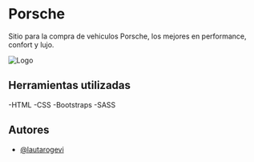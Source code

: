 
# Porsche

Sitio para la compra de vehiculos Porsche, los mejores en performance, confort y lujo.


![Logo](https://w7.pngwing.com/pngs/182/469/png-transparent-porsche-911-car-porsche-panamera-porsche-cayenne-porsche.png)


## Herramientas utilizadas

-HTML
-CSS
-Bootstraps
-SASS
## Autores

- [@lautarogevi](https://github.com/lautarogevi)


